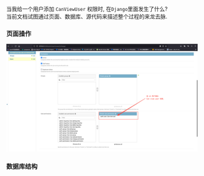 当我给一个用户添加 `CanViewUser` 权限时, 在`Django`里面发生了什么?   
当前文档试图通过页面、数据库、源代码来描述整个过程的来龙去脉.

### 页面操作

<p align="center">
    <img src="./imgs/img.png" alt="drawing" width="800"/>
</p>

### 数据库结构
